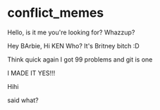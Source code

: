 # conflict_memes

Hello, is it me you're looking for?
Whazzup?

Hey BArbie, Hi KEN
Who? 
It's Britney bitch :D

Think quick
again
I got 99 problems and git is one

I MADE IT YES!!!

Hihi

said what?

